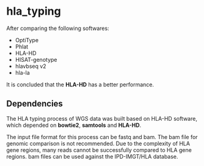 # hla_typing
After comparing the following softwares: 
* OptiType
* Phlat
* HLA-HD
* HISAT-genotype
* hlavbseq v2
* hla-la  

It is concluded that the **HLA-HD** has a better performance.

## Dependencies 
The HLA typing process of WGS data was built based on HLA-HD software, which depended on **bowtie2**, **samtools** and **HLA-HD**.

The input file format for this process can be fastq and bam. The bam file for genomic comparison is not recommended. Due to the complexity of HLA gene regions, many reads cannot be successfully compared to HLA gene regions. bam files can be used against the IPD-IMGT/HLA database.
